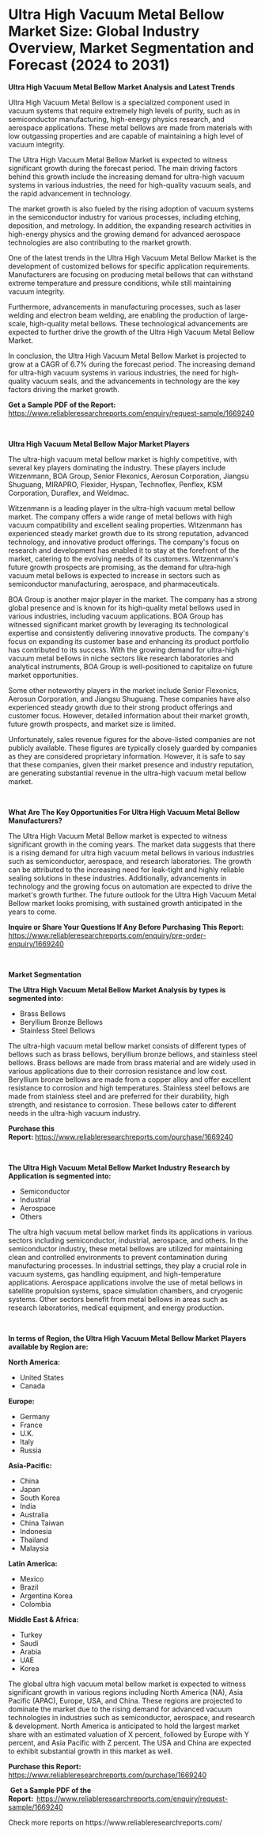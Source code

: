 <p><h1>Ultra High Vacuum Metal Bellow Market Size: Global Industry Overview, Market Segmentation and Forecast (2024 to 2031)</h1></p><p><strong>Ultra High Vacuum Metal Bellow Market Analysis and Latest Trends</strong></p>
<p><p>Ultra High Vacuum Metal Bellow is a specialized component used in vacuum systems that require extremely high levels of purity, such as in semiconductor manufacturing, high-energy physics research, and aerospace applications. These metal bellows are made from materials with low outgassing properties and are capable of maintaining a high level of vacuum integrity.</p><p>The Ultra High Vacuum Metal Bellow Market is expected to witness significant growth during the forecast period. The main driving factors behind this growth include the increasing demand for ultra-high vacuum systems in various industries, the need for high-quality vacuum seals, and the rapid advancement in technology.</p><p>The market growth is also fueled by the rising adoption of vacuum systems in the semiconductor industry for various processes, including etching, deposition, and metrology. In addition, the expanding research activities in high-energy physics and the growing demand for advanced aerospace technologies are also contributing to the market growth.</p><p>One of the latest trends in the Ultra High Vacuum Metal Bellow Market is the development of customized bellows for specific application requirements. Manufacturers are focusing on producing metal bellows that can withstand extreme temperature and pressure conditions, while still maintaining vacuum integrity.</p><p>Furthermore, advancements in manufacturing processes, such as laser welding and electron beam welding, are enabling the production of large-scale, high-quality metal bellows. These technological advancements are expected to further drive the growth of the Ultra High Vacuum Metal Bellow Market.</p><p>In conclusion, the Ultra High Vacuum Metal Bellow Market is projected to grow at a CAGR of 6.7% during the forecast period. The increasing demand for ultra-high vacuum systems in various industries, the need for high-quality vacuum seals, and the advancements in technology are the key factors driving the market growth.</p></p>
<p><strong>Get a Sample PDF of the Report:&nbsp;</strong> <a href="https://www.reliableresearchreports.com/enquiry/request-sample/1669240">https://www.reliableresearchreports.com/enquiry/request-sample/1669240</a></p>
<p>&nbsp;</p>
<p><strong>Ultra High Vacuum Metal Bellow Major Market Players</strong></p>
<p><p>The ultra-high vacuum metal bellow market is highly competitive, with several key players dominating the industry. These players include Witzenmann, BOA Group, Senior Flexonics, Aerosun Corporation, Jiangsu Shuguang, MIRAPRO, Flexider, Hyspan, Technoflex, Penflex, KSM Corporation, Duraflex, and Weldmac.</p><p>Witzenmann is a leading player in the ultra-high vacuum metal bellow market. The company offers a wide range of metal bellows with high vacuum compatibility and excellent sealing properties. Witzenmann has experienced steady market growth due to its strong reputation, advanced technology, and innovative product offerings. The company's focus on research and development has enabled it to stay at the forefront of the market, catering to the evolving needs of its customers. Witzenmann's future growth prospects are promising, as the demand for ultra-high vacuum metal bellows is expected to increase in sectors such as semiconductor manufacturing, aerospace, and pharmaceuticals.</p><p>BOA Group is another major player in the market. The company has a strong global presence and is known for its high-quality metal bellows used in various industries, including vacuum applications. BOA Group has witnessed significant market growth by leveraging its technological expertise and consistently delivering innovative products. The company's focus on expanding its customer base and enhancing its product portfolio has contributed to its success. With the growing demand for ultra-high vacuum metal bellows in niche sectors like research laboratories and analytical instruments, BOA Group is well-positioned to capitalize on future market opportunities.</p><p>Some other noteworthy players in the market include Senior Flexonics, Aerosun Corporation, and Jiangsu Shuguang. These companies have also experienced steady growth due to their strong product offerings and customer focus. However, detailed information about their market growth, future growth prospects, and market size is limited.</p><p>Unfortunately, sales revenue figures for the above-listed companies are not publicly available. These figures are typically closely guarded by companies as they are considered proprietary information. However, it is safe to say that these companies, given their market presence and industry reputation, are generating substantial revenue in the ultra-high vacuum metal bellow market.</p></p>
<p>&nbsp;</p>
<p><strong>What Are The Key Opportunities For Ultra High Vacuum Metal Bellow Manufacturers?</strong></p>
<p><p>The Ultra High Vacuum Metal Bellow market is expected to witness significant growth in the coming years. The market data suggests that there is a rising demand for ultra high vacuum metal bellows in various industries such as semiconductor, aerospace, and research laboratories. The growth can be attributed to the increasing need for leak-tight and highly reliable sealing solutions in these industries. Additionally, advancements in technology and the growing focus on automation are expected to drive the market's growth further. The future outlook for the Ultra High Vacuum Metal Bellow market looks promising, with sustained growth anticipated in the years to come.</p></p>
<p><strong>Inquire or Share Your Questions If Any Before Purchasing This Report:</strong> <a href="https://www.reliableresearchreports.com/enquiry/pre-order-enquiry/1669240">https://www.reliableresearchreports.com/enquiry/pre-order-enquiry/1669240</a></p>
<p>&nbsp;</p>
<p><strong>Market Segmentation</strong></p>
<p><strong>The Ultra High Vacuum Metal Bellow Market Analysis by types is segmented into:</strong></p>
<p><ul><li>Brass Bellows</li><li>Beryllium Bronze Bellows</li><li>Stainless Steel Bellows</li></ul></p>
<p><p>The ultra-high vacuum metal bellow market consists of different types of bellows such as brass bellows, beryllium bronze bellows, and stainless steel bellows. Brass bellows are made from brass material and are widely used in various applications due to their corrosion resistance and low cost. Beryllium bronze bellows are made from a copper alloy and offer excellent resistance to corrosion and high temperatures. Stainless steel bellows are made from stainless steel and are preferred for their durability, high strength, and resistance to corrosion. These bellows cater to different needs in the ultra-high vacuum industry.</p></p>
<p><strong>Purchase this Report:&nbsp;</strong><a href="https://www.reliableresearchreports.com/purchase/1669240">https://www.reliableresearchreports.com/purchase/1669240</a></p>
<p>&nbsp;</p>
<p><strong>The Ultra High Vacuum Metal Bellow Market Industry Research by Application is segmented into:</strong></p>
<p><ul><li>Semiconductor</li><li>Industrial</li><li>Aerospace</li><li>Others</li></ul></p>
<p><p>The ultra high vacuum metal bellow market finds its applications in various sectors including semiconductor, industrial, aerospace, and others. In the semiconductor industry, these metal bellows are utilized for maintaining clean and controlled environments to prevent contamination during manufacturing processes. In industrial settings, they play a crucial role in vacuum systems, gas handling equipment, and high-temperature applications. Aerospace applications involve the use of metal bellows in satellite propulsion systems, space simulation chambers, and cryogenic systems. Other sectors benefit from metal bellows in areas such as research laboratories, medical equipment, and energy production.</p></p>
<p>&nbsp;</p>
<p><strong>In terms of Region, the Ultra High Vacuum Metal Bellow Market Players available by Region are:</strong></p>
<p>
    <p> <strong> North America: </strong>
        <ul>
            <li>United States</li>
            <li>Canada</li>
        </ul>
        </p> 
    <p> <strong> Europe: </strong>
        <ul>
            <li>Germany</li>
            <li>France</li>
            <li>U.K.</li>
            <li>Italy</li>
            <li>Russia</li>
        </ul>
        </p> 
    <p> <strong> Asia-Pacific: </strong>
        <ul>
            <li>China</li>
            <li>Japan</li>
            <li>South Korea</li>
            <li>India</li>
            <li>Australia</li>
            <li>China Taiwan</li>
            <li>Indonesia</li>
            <li>Thailand</li>
            <li>Malaysia</li>
        </ul>
        </p> 
    <p> <strong> Latin America: </strong>
        <ul>
            <li>Mexico</li>
            <li>Brazil</li>
            <li>Argentina Korea</li>
            <li>Colombia</li>
        </ul>
        </p> 
    <p> <strong> Middle East & Africa: </strong>
        <ul>
            <li>Turkey</li>
            <li>Saudi</li>
            <li>Arabia</li>
            <li>UAE</li>
            <li>Korea</li>
        </ul>
    </p>
    </p>
<p><p>The global ultra high vacuum metal bellow market is expected to witness significant growth in various regions including North America (NA), Asia Pacific (APAC), Europe, USA, and China. These regions are projected to dominate the market due to the rising demand for advanced vacuum technologies in industries such as semiconductor, aerospace, and research & development. North America is anticipated to hold the largest market share with an estimated valuation of X percent, followed by Europe with Y percent, and Asia Pacific with Z percent. The USA and China are expected to exhibit substantial growth in this market as well.</p></p>
<p><strong>Purchase this Report: </strong><a href="https://www.reliableresearchreports.com/purchase/1669240">https://www.reliableresearchreports.com/purchase/1669240</a></p>
<p>&nbsp;<strong>Get a Sample PDF of the Report:&nbsp;&nbsp;</strong><a href="https://www.reliableresearchreports.com/enquiry/request-sample/1669240">https://www.reliableresearchreports.com/enquiry/request-sample/1669240</a></p>
<p><strong></strong></p>
<p>Check more reports on https://www.reliableresearchreports.com/</p>